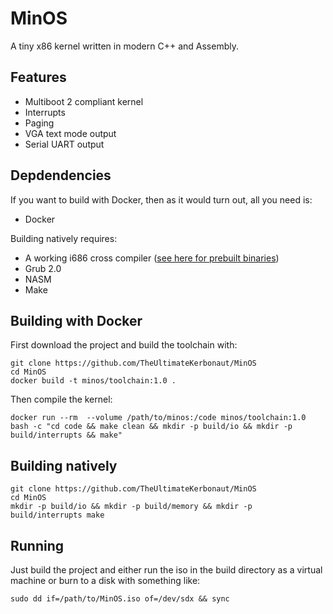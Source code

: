 # MinOS
A tiny x86 kernel written in modern C++ and Assembly.

## Features
* Multiboot 2 compliant kernel
* Interrupts
* Paging
* VGA text mode output
* Serial UART output

## Depdendencies
If you want to build with Docker, then as it would turn out, all you need is:
* Docker

Building natively requires:
* A working i686 cross compiler ([see here for prebuilt binaries](https://github.com/lordmilko/i686-elf-tools))
* Grub 2.0
* NASM
* Make

## Building with Docker
First download the project and build the toolchain with:
```
git clone https://github.com/TheUltimateKerbonaut/MinOS
cd MinOS
docker build -t minos/toolchain:1.0 .
```
Then compile the kernel:
```
docker run --rm  --volume /path/to/minos:/code minos/toolchain:1.0 bash -c "cd code && make clean && mkdir -p build/io && mkdir -p build/interrupts && make"
```

## Building natively
```
git clone https://github.com/TheUltimateKerbonaut/MinOS
cd MinOS
mkdir -p build/io && mkdir -p build/memory && mkdir -p build/interrupts make
```

## Running
Just build the project and either run the iso in the build directory as a virtual machine or burn to a disk with something like:
```
sudo dd if=/path/to/MinOS.iso of=/dev/sdx && sync
```